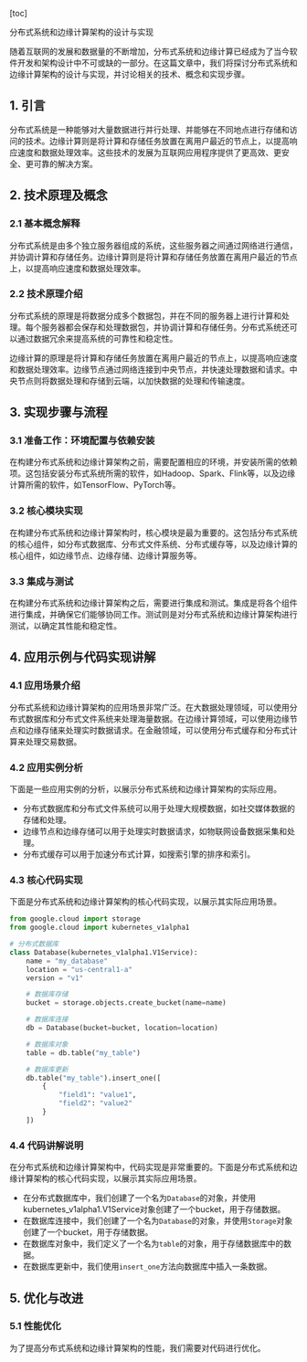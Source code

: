 
[toc]                    
                
                
分布式系统和边缘计算架构的设计与实现

随着互联网的发展和数据量的不断增加，分布式系统和边缘计算已经成为了当今软件开发和架构设计中不可或缺的一部分。在这篇文章中，我们将探讨分布式系统和边缘计算架构的设计与实现，并讨论相关的技术、概念和实现步骤。

## 1. 引言

分布式系统是一种能够对大量数据进行并行处理、并能够在不同地点进行存储和访问的技术。边缘计算则是将计算和存储任务放置在离用户最近的节点上，以提高响应速度和数据处理效率。这些技术的发展为互联网应用程序提供了更高效、更安全、更可靠的解决方案。

## 2. 技术原理及概念

### 2.1 基本概念解释

分布式系统是由多个独立服务器组成的系统，这些服务器之间通过网络进行通信，并协调计算和存储任务。边缘计算则是将计算和存储任务放置在离用户最近的节点上，以提高响应速度和数据处理效率。

### 2.2 技术原理介绍

分布式系统的原理是将数据分成多个数据包，并在不同的服务器上进行计算和处理。每个服务器都会保存和处理数据包，并协调计算和存储任务。分布式系统还可以通过数据冗余来提高系统的可靠性和稳定性。

边缘计算的原理是将计算和存储任务放置在离用户最近的节点上，以提高响应速度和数据处理效率。边缘节点通过网络连接到中央节点，并快速处理数据和请求。中央节点则将数据处理和存储到云端，以加快数据的处理和传输速度。

## 3. 实现步骤与流程

### 3.1 准备工作：环境配置与依赖安装

在构建分布式系统和边缘计算架构之前，需要配置相应的环境，并安装所需的依赖项。这包括安装分布式系统所需的软件，如Hadoop、Spark、Flink等，以及边缘计算所需的软件，如TensorFlow、PyTorch等。

### 3.2 核心模块实现

在构建分布式系统和边缘计算架构时，核心模块是最为重要的。这包括分布式系统的核心组件，如分布式数据库、分布式文件系统、分布式缓存等，以及边缘计算的核心组件，如边缘节点、边缘存储、边缘计算服务等。

### 3.3 集成与测试

在构建分布式系统和边缘计算架构之后，需要进行集成和测试。集成是将各个组件进行集成，并确保它们能够协同工作。测试则是对分布式系统和边缘计算架构进行测试，以确定其性能和稳定性。

## 4. 应用示例与代码实现讲解

### 4.1 应用场景介绍

分布式系统和边缘计算架构的应用场景非常广泛。在大数据处理领域，可以使用分布式数据库和分布式文件系统来处理海量数据。在边缘计算领域，可以使用边缘节点和边缘存储来处理实时数据请求。在金融领域，可以使用分布式缓存和分布式计算来处理交易数据。

### 4.2 应用实例分析

下面是一些应用实例的分析，以展示分布式系统和边缘计算架构的实际应用。

- 分布式数据库和分布式文件系统可以用于处理大规模数据，如社交媒体数据的存储和处理。
- 边缘节点和边缘存储可以用于处理实时数据请求，如物联网设备数据采集和处理。
- 分布式缓存可以用于加速分布式计算，如搜索引擎的排序和索引。

### 4.3 核心代码实现

下面是分布式系统和边缘计算架构的核心代码实现，以展示其实际应用场景。

```python
from google.cloud import storage
from google.cloud import kubernetes_v1alpha1

# 分布式数据库
class Database(kubernetes_v1alpha1.V1Service):
    name = "my_database"
    location = "us-central1-a"
    version = "v1"

    # 数据库存储
    bucket = storage.objects.create_bucket(name=name)

    # 数据库连接
    db = Database(bucket=bucket, location=location)

    # 数据库对象
    table = db.table("my_table")

    # 数据库更新
    db.table("my_table").insert_one([
        {
            "field1": "value1",
            "field2": "value2"
        }
    ])
```

### 4.4 代码讲解说明

在分布式系统和边缘计算架构中，代码实现是非常重要的。下面是分布式系统和边缘计算架构的核心代码实现，以展示其实际应用场景。

- 在分布式数据库中，我们创建了一个名为`Database`的对象，并使用kubernetes_v1alpha1.V1Service对象创建了一个bucket，用于存储数据。
- 在数据库连接中，我们创建了一个名为`Database`的对象，并使用`Storage`对象创建了一个bucket，用于存储数据。
- 在数据库对象中，我们定义了一个名为`table`的对象，用于存储数据库中的数据。
- 在数据库更新中，我们使用`insert_one`方法向数据库中插入一条数据。

## 5. 优化与改进

### 5.1 性能优化

为了提高分布式系统和边缘计算架构的性能，我们需要对代码进行优化。

